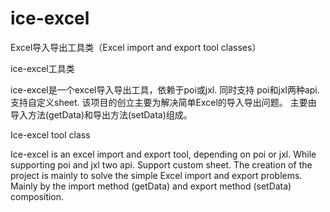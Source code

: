 ﻿# ice-excel
Excel导入导出工具类（Excel import and export tool classes）

ice-excel工具类

ice-excel是一个excel导入导出工具，依赖于poi或jxl.
同时支持 poi和jxl两种api.
支持自定义sheet.
该项目的创立主要为解决简单Excel的导入导出问题。
主要由 导入方法(getData)和导出方法(setData)组成。

Ice-excel tool class

Ice-excel is an excel import and export tool, depending on poi or jxl.
While supporting poi and jxl two api.
Support custom sheet.
The creation of the project is mainly to solve the simple Excel import and export problems.
Mainly by the import method (getData) and export method (setData) composition.
